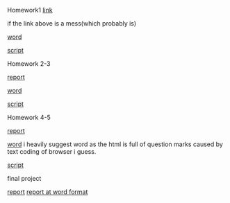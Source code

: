 Homework1
[link](files/ie360hw1.html)

if the link above is a mess(which probably is)


[word](files/hw1/ie360hw1.docx)


[script](files/ie360backup.txt)

Homework 2-3

[report](files/hw2/IE360Homework2.htm)

[word](files/hw2/IE360Homework2word.docx)

[script](files/hw2/scripthw2.txt)

Homework 4-5

[report](files/hw45/hw45report.htm)

[word](files/hw45/hw45report.docx) i heavily suggest word as the html is full of question marks caused by text coding of browser i guess.

[script](files/hw45/ie360hw45.txt)

final project

[report](files/ie360project/Rapor360proje.htm)
[report at word format](files/ie360project/Rapor360proje.docx)
